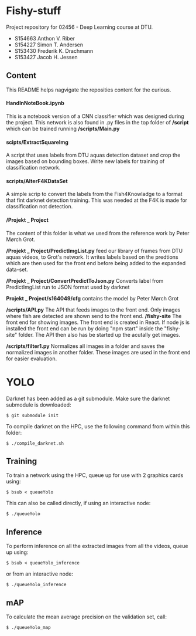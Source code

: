 # Fishy-stuff
Project repository for 02456 - Deep Learning course at DTU.
- S154663 Anthon V. Riber
- S154227 Simon T. Andersen
- S153430 Frederik K. Drachmann
- S153427 Jacob H. Jessen



## Content
This README helps nagvigate the reposities content for the curious.

#### HandInNoteBook.ipynb
This is a notebook version of a CNN classifier which was designed during the project. This network is also found in .py files in the top folder of **/script** which can be trained running **/scripts/Main.py**

#### scipts/ExtractSquareImg
A script that uses labels from DTU aquas detection dataset and crop the images based on bounding boxes. Write new labels for training of classification network.

#### scripts/AlterF4KDataSet
A simple scrip to convert the labels from the Fish4Knowladge to a format that fint darknet detection training. This was needed at the F4K is made for classification not detection.

#### /Projekt _ Project
The content of this folder is what we used from the reference work by Peter Mørch Grot. 

**/Projekt _ Project/PredictImgList.py** feed our library of frames from DTU aquas videos, to Grot's network. It writes labels based on the predtions which are then used for the front end before being added to the expanded data-set.

**/Projekt _ Project/ConvertPredictToJson.py**  Converts label from PredictImgList run to JSON format used by darknet

**Projekt _ Project/s164049/cfg** contains the model by Peter Mørch Grot

**/scripts/API.py** The API that feeds images to the front end. Only images where fish are detected are shown send to the front end.
**/fishy-site** The front end for showing images. The front end is created in React. If node js is installed the front end can be run by doing "npm start" inside the "fishy-site" folder. The API then also has be started up the acutally get images.

**/scripts/filter1.py** Normalizes all images in a folder and saves the normalized images in another folder. These images are used in the front end for easier evaluation.


# YOLO
Darknet has been added as a git submodule. Make sure the darknet submodule is downloaded:

    $ git submodule init

To compile darknet on the HPC, use the following command from within this folder:

    $ ./compile_darknet.sh

## Training
To train a network using the HPC, queue up for use with 2 graphics cards using:

    $ bsub < queueYolo

This can also be called directly, if using an interactive node:

    $ ./queueYolo


## Inference

To perform inference on all the extracted images from all the videos, queue up using:

    $ bsub < queueYolo_inference

or from an interactive node:

    $ ./queueYolo_inference

## mAP

To calculate the mean average precision on the validation set, call:

    $ ./queueYolo_map